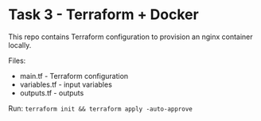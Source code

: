 # Task 3 - Terraform + Docker
This repo contains Terraform configuration to provision an nginx container locally.

Files:
- main.tf - Terraform configuration
- variables.tf - input variables
- outputs.tf - outputs

Run: `terraform init && terraform apply -auto-approve`